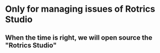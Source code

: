 # Only for managing issues of Rotrics Studio 
## When the time is right, we will open source the "Rotrics Studio"
